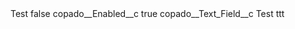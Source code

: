 <?xml version="1.0" encoding="UTF-8"?>
<CustomMetadata xmlns="http://soap.sforce.com/2006/04/metadata" xmlns:xsi="http://www.w3.org/2001/XMLSchema-instance" xmlns:xsd="http://www.w3.org/2001/XMLSchema">
    <label>Test</label>
    <protected>false</protected>
    <values>
        <field>copado__Enabled__c</field>
        <value xsi:type="xsd:boolean">true</value>
    </values>
    <values>
        <field>copado__Text_Field__c</field>
        <value xsi:type="xsd:string">Test ttt</value>
    </values>
</CustomMetadata>
